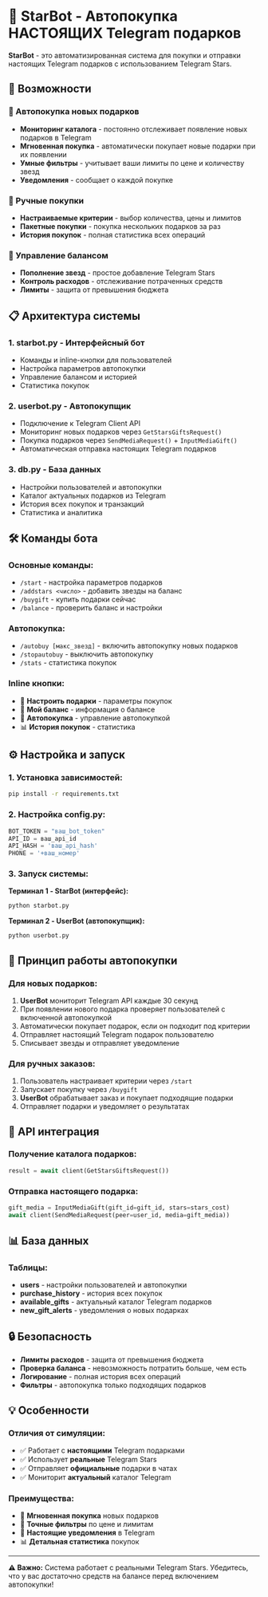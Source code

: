 # 🎁 StarBot - Автопокупка НАСТОЯЩИХ Telegram подарков

**StarBot** - это автоматизированная система для покупки и отправки настоящих Telegram подарков с использованием Telegram Stars.

## 🚀 Возможности

### 🤖 Автопокупка новых подарков

- **Мониторинг каталога** - постоянно отслеживает появление новых подарков в Telegram
- **Мгновенная покупка** - автоматически покупает новые подарки при их появлении
- **Умные фильтры** - учитывает ваши лимиты по цене и количеству звезд
- **Уведомления** - сообщает о каждой покупке

### 🎁 Ручные покупки

- **Настраиваемые критерии** - выбор количества, цены и лимитов
- **Пакетные покупки** - покупка нескольких подарков за раз
- **История покупок** - полная статистика всех операций

### 💫 Управление балансом

- **Пополнение звезд** - простое добавление Telegram Stars
- **Контроль расходов** - отслеживание потраченных средств
- **Лимиты** - защита от превышения бюджета

## 📋 Архитектура системы

### 1. **starbot.py** - Интерфейсный бот

- Команды и inline-кнопки для пользователей
- Настройка параметров автопокупки
- Управление балансом и историей
- Статистика покупок

### 2. **userbot.py** - Автопокупщик

- Подключение к Telegram Client API
- Мониторинг новых подарков через `GetStarsGiftsRequest()`
- Покупка подарков через `SendMediaRequest()` + `InputMediaGift()`
- Автоматическая отправка настоящих Telegram подарков

### 3. **db.py** - База данных

- Настройки пользователей и автопокупки
- Каталог актуальных подарков из Telegram
- История всех покупок и транзакций
- Статистика и аналитика

## 🛠 Команды бота

### Основные команды:

- `/start` - настройка параметров подарков
- `/addstars <число>` - добавить звезды на баланс
- `/buygift` - купить подарки сейчас
- `/balance` - проверить баланс и настройки

### Автопокупка:

- `/autobuy [макс_звезд]` - включить автопокупку новых подарков
- `/stopautobuy` - выключить автопокупку
- `/stats` - статистика покупок

### Inline кнопки:

- 🎁 **Настроить подарки** - параметры покупок
- 💫 **Мой баланс** - информация о балансе
- 🤖 **Автопокупка** - управление автопокупкой
- 📊 **История покупок** - статистика

## ⚙️ Настройка и запуск

### 1. Установка зависимостей:

```bash
pip install -r requirements.txt
```

### 2. Настройка config.py:

```python
BOT_TOKEN = "ваш_bot_token"
API_ID = ваш_api_id
API_HASH = 'ваш_api_hash'
PHONE = '+ваш_номер'
```

### 3. Запуск системы:

**Терминал 1 - StarBot (интерфейс):**

```bash
python starbot.py
```

**Терминал 2 - UserBot (автопокупщик):**

```bash
python userbot.py
```

## 🎯 Принцип работы автопокупки

### Для новых подарков:

1. **UserBot** мониторит Telegram API каждые 30 секунд
2. При появлении нового подарка проверяет пользователей с включенной автопокупкой
3. Автоматически покупает подарок, если он подходит под критерии
4. Отправляет настоящий Telegram подарок пользователю
5. Списывает звезды и отправляет уведомление

### Для ручных заказов:

1. Пользователь настраивает критерии через `/start`
2. Запускает покупку через `/buygift`
3. **UserBot** обрабатывает заказ и покупает подходящие подарки
4. Отправляет подарки и уведомляет о результатах

## 🔧 API интеграция

### Получение каталога подарков:

```python
result = await client(GetStarsGiftsRequest())
```

### Отправка настоящего подарка:

```python
gift_media = InputMediaGift(gift_id=gift_id, stars=stars_cost)
await client(SendMediaRequest(peer=user_id, media=gift_media))
```

## 📊 База данных

### Таблицы:

- **users** - настройки пользователей и автопокупки
- **purchase_history** - история всех покупок
- **available_gifts** - актуальный каталог Telegram подарков
- **new_gift_alerts** - уведомления о новых подарках

## 🔒 Безопасность

- **Лимиты расходов** - защита от превышения бюджета
- **Проверка баланса** - невозможность потратить больше, чем есть
- **Логирование** - полная история всех операций
- **Фильтры** - автопокупка только подходящих подарков

## 💡 Особенности

### Отличия от симуляции:

- ✅ Работает с **настоящими** Telegram подарками
- ✅ Использует **реальные** Telegram Stars
- ✅ Отправляет **официальные** подарки в чатах
- ✅ Мониторит **актуальный** каталог Telegram

### Преимущества:

- 🚀 **Мгновенная покупка** новых подарков
- 🎯 **Точные фильтры** по цене и лимитам
- 📱 **Настоящие уведомления** в Telegram
- 📊 **Детальная статистика** покупок

---

**⚠️ Важно:** Система работает с реальными Telegram Stars. Убедитесь, что у вас достаточно средств на балансе перед включением автопокупки!
